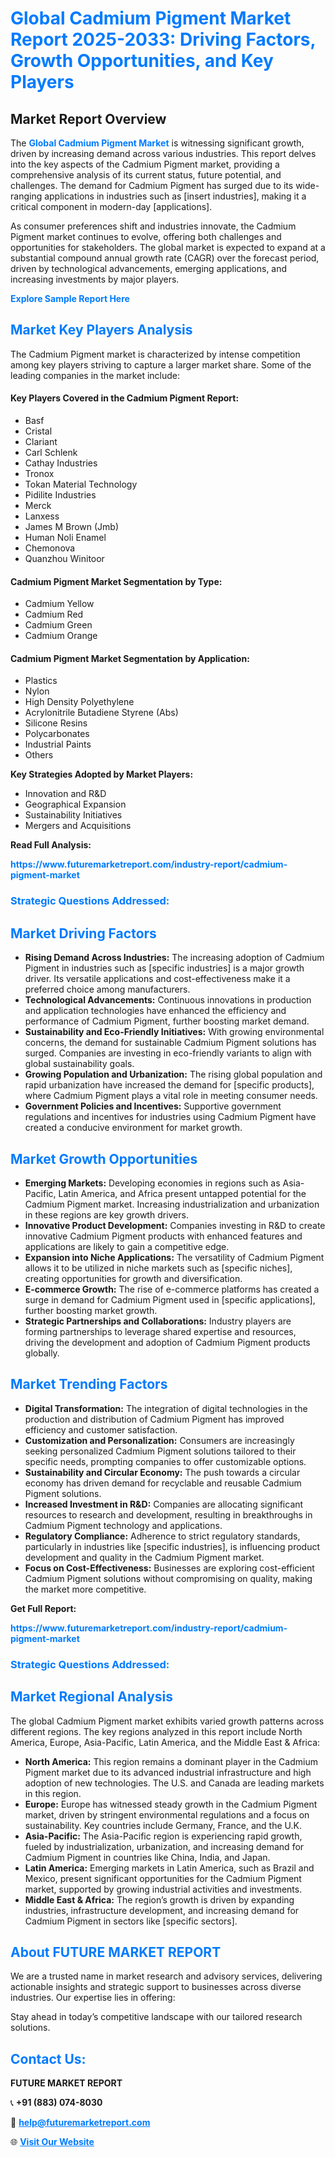 <h1 style="color: #007BFF;">Global Cadmium Pigment Market Report 2025-2033: Driving Factors, Growth Opportunities, and Key Players</h1>

<section id="overview">
<h2>Market Report Overview</h2>
<p>The <a href="https://www.futuremarketreport.com/industry-report/cadmium-pigment-market" style="color: #007BFF; text-decoration: none;"><strong>Global Cadmium Pigment Market</strong></a> is witnessing significant growth, driven by increasing demand across various industries. This report delves into the key aspects of the Cadmium Pigment market, providing a comprehensive analysis of its current status, future potential, and challenges. The demand for Cadmium Pigment has surged due to its wide-ranging applications in industries such as [insert industries], making it a critical component in modern-day [applications].</p>
<p>As consumer preferences shift and industries innovate, the Cadmium Pigment market continues to evolve, offering both challenges and opportunities for stakeholders. The global market is expected to expand at a substantial compound annual growth rate (CAGR) over the forecast period, driven by technological advancements, emerging applications, and increasing investments by major players.</p>
</section>

<section id="overview">
<p><a href="https://www.futuremarketreport.com/request-sample/reportId=31157" style="color: #007BFF; text-decoration: none;"><strong>Explore Sample Report Here</strong></a></p>
</section>

<section id="key-players">
<h2 style="color: #007BFF;">Market Key Players Analysis</h2>
<p>The Cadmium Pigment market is characterized by intense competition among key players striving to capture a larger market share. Some of the leading companies in the market include:</p>
<h4>Key Players Covered in the Cadmium Pigment Report:</h4>
<ul><li>Basf</li><li>Cristal</li><li>Clariant</li><li>Carl Schlenk</li><li>Cathay Industries</li><li>Tronox</li><li>Tokan Material Technology</li><li>Pidilite Industries</li><li>Merck</li><li>Lanxess</li><li>James M Brown (Jmb)</li><li>Human Noli Enamel</li><li>Chemonova</li><li>Quanzhou Winitoor</li></ul>
<h4>Cadmium Pigment Market Segmentation by Type:</h4>
<ul><li>Cadmium Yellow</li><li>Cadmium Red</li><li>Cadmium Green</li><li>Cadmium Orange</li></ul>

<h4>Cadmium Pigment Market Segmentation by Application:</h4>
<ul><li>Plastics</li><li>Nylon</li><li>High Density Polyethylene</li><li>Acrylonitrile Butadiene Styrene (Abs)</li><li>Silicone Resins</li><li>Polycarbonates</li><li>Industrial Paints</li><li>Others</li></ul>
<p><strong>Key Strategies Adopted by Market Players:</strong></p>
<ul>
<li>Innovation and R&D</li>
<li>Geographical Expansion</li>
<li>Sustainability Initiatives</li>
<li>Mergers and Acquisitions</li>
</ul>
</section>

<section>
<p><strong>Read Full Analysis: </strong></p><a href="https://www.futuremarketreport.com/industry-report/cadmium-pigment-market" style="color: #007BFF; text-decoration: none;"><strong>https://www.futuremarketreport.com/industry-report/cadmium-pigment-market</strong></a>
<h3 style="color: #007BFF;">Strategic Questions Addressed:</h3>
</section>

<section id="driving-factors">
<h2 style="color: #007BFF;">Market Driving Factors</h2>
<ul>
<li><strong>Rising Demand Across Industries:</strong> The increasing adoption of Cadmium Pigment in industries such as [specific industries] is a major growth driver. Its versatile applications and cost-effectiveness make it a preferred choice among manufacturers.</li>
<li><strong>Technological Advancements:</strong> Continuous innovations in production and application technologies have enhanced the efficiency and performance of Cadmium Pigment, further boosting market demand.</li>
<li><strong>Sustainability and Eco-Friendly Initiatives:</strong> With growing environmental concerns, the demand for sustainable Cadmium Pigment solutions has surged. Companies are investing in eco-friendly variants to align with global sustainability goals.</li>
<li><strong>Growing Population and Urbanization:</strong> The rising global population and rapid urbanization have increased the demand for [specific products], where Cadmium Pigment plays a vital role in meeting consumer needs.</li>
<li><strong>Government Policies and Incentives:</strong> Supportive government regulations and incentives for industries using Cadmium Pigment have created a conducive environment for market growth.</li>
</ul>
</section>

<section id="growth-opportunities">
<h2 style="color: #007BFF;">Market Growth Opportunities</h2>
<ul>
<li><strong>Emerging Markets:</strong> Developing economies in regions such as Asia-Pacific, Latin America, and Africa present untapped potential for the Cadmium Pigment market. Increasing industrialization and urbanization in these regions are key growth drivers.</li>
<li><strong>Innovative Product Development:</strong> Companies investing in R&D to create innovative Cadmium Pigment products with enhanced features and applications are likely to gain a competitive edge.</li>
<li><strong>Expansion into Niche Applications:</strong> The versatility of Cadmium Pigment allows it to be utilized in niche markets such as [specific niches], creating opportunities for growth and diversification.</li>
<li><strong>E-commerce Growth:</strong> The rise of e-commerce platforms has created a surge in demand for Cadmium Pigment used in [specific applications], further boosting market growth.</li>
<li><strong>Strategic Partnerships and Collaborations:</strong> Industry players are forming partnerships to leverage shared expertise and resources, driving the development and adoption of Cadmium Pigment products globally.</li>
</ul>
</section>

<section id="trending-factors">
<h2 style="color: #007BFF;">Market Trending Factors</h2>
<ul>
<li><strong>Digital Transformation:</strong> The integration of digital technologies in the production and distribution of Cadmium Pigment has improved efficiency and customer satisfaction.</li>
<li><strong>Customization and Personalization:</strong> Consumers are increasingly seeking personalized Cadmium Pigment solutions tailored to their specific needs, prompting companies to offer customizable options.</li>
<li><strong>Sustainability and Circular Economy:</strong> The push towards a circular economy has driven demand for recyclable and reusable Cadmium Pigment solutions.</li>
<li><strong>Increased Investment in R&D:</strong> Companies are allocating significant resources to research and development, resulting in breakthroughs in Cadmium Pigment technology and applications.</li>
<li><strong>Regulatory Compliance:</strong> Adherence to strict regulatory standards, particularly in industries like [specific industries], is influencing product development and quality in the Cadmium Pigment market.</li>
<li><strong>Focus on Cost-Effectiveness:</strong> Businesses are exploring cost-efficient Cadmium Pigment solutions without compromising on quality, making the market more competitive.</li>
</ul>
</section>

<section>
<p><strong>Get Full Report: </strong></p><a href="https://www.futuremarketreport.com/industry-report/cadmium-pigment-market" style="color: #007BFF; text-decoration: none;"><strong>https://www.futuremarketreport.com/industry-report/cadmium-pigment-market</strong></a>
<h3 style="color: #007BFF;">Strategic Questions Addressed:</h3>
</section>


<section id="regional-analysis">
<h2 style="color: #007BFF;">Market Regional Analysis</h2>
<p>The global Cadmium Pigment market exhibits varied growth patterns across different regions. The key regions analyzed in this report include North America, Europe, Asia-Pacific, Latin America, and the Middle East & Africa:</p>
<ul>
<li><strong>North America:</strong> This region remains a dominant player in the Cadmium Pigment market due to its advanced industrial infrastructure and high adoption of new technologies. The U.S. and Canada are leading markets in this region.</li>
<li><strong>Europe:</strong> Europe has witnessed steady growth in the Cadmium Pigment market, driven by stringent environmental regulations and a focus on sustainability. Key countries include Germany, France, and the U.K.</li>
<li><strong>Asia-Pacific:</strong> The Asia-Pacific region is experiencing rapid growth, fueled by industrialization, urbanization, and increasing demand for Cadmium Pigment in countries like China, India, and Japan.</li>
<li><strong>Latin America:</strong> Emerging markets in Latin America, such as Brazil and Mexico, present significant opportunities for the Cadmium Pigment market, supported by growing industrial activities and investments.</li>
<li><strong>Middle East & Africa:</strong> The region’s growth is driven by expanding industries, infrastructure development, and increasing demand for Cadmium Pigment in sectors like [specific sectors].</li>
</ul>
</section>

<footer>
<h2 style="color: #007BFF;">About FUTURE MARKET REPORT</h2>
<p>We are a trusted name in market research and advisory services, delivering actionable insights and strategic support to businesses across diverse industries. Our expertise lies in offering:</p>

<p>Stay ahead in today’s competitive landscape with our tailored research solutions.</p>

<h2 style="color: #007BFF;">Contact Us:</h2>
<p><strong>FUTURE MARKET REPORT</strong></p>
<p>📞 <strong>+91 (883) 074-8030</strong></p>
<p>📧 <strong><a href="mailto:help@futuremarketreport.com" style="color: #007BFF;">help@futuremarketreport.com</a></strong></p>
<p>🌐 <strong><a href="https://www.futuremarketreport.com/" style="color: #007BFF;">Visit Our Website</a></strong></p>
</footer>